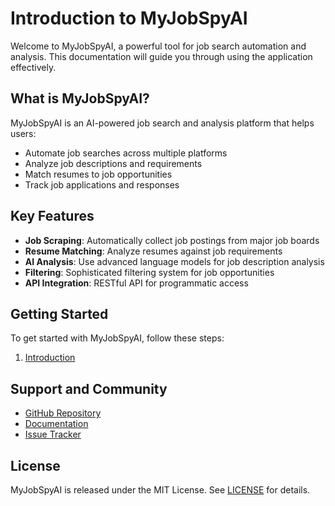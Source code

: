 # Introduction to MyJobSpyAI

Welcome to MyJobSpyAI, a powerful tool for job search automation and analysis. This documentation will guide you through using the application effectively.

## What is MyJobSpyAI?

MyJobSpyAI is an AI-powered job search and analysis platform that helps users:
- Automate job searches across multiple platforms
- Analyze job descriptions and requirements
- Match resumes to job opportunities
- Track job applications and responses

## Key Features

- **Job Scraping**: Automatically collect job postings from major job boards
- **Resume Matching**: Analyze resumes against job requirements
- **AI Analysis**: Use advanced language models for job description analysis
- **Filtering**: Sophisticated filtering system for job opportunities
- **API Integration**: RESTful API for programmatic access

## Getting Started

To get started with MyJobSpyAI, follow these steps:

1. [Introduction](../index.md)

## Support and Community

- [GitHub Repository](https://github.com/yourusername/myjobspyai)
- [Documentation](https://myjobspyai.readthedocs.io)
- [Issue Tracker](https://github.com/yourusername/myjobspyai/issues)

## License

MyJobSpyAI is released under the MIT License. See [LICENSE](https://github.com/kasnycdev/MyJobSpyAI/blob/master/LICENSE) for details.

